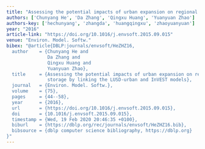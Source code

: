 ```yaml
---
title: "Assessing the potential impacts of urban expansion on regional carbon storage by linking the LUSD-urban and InVEST models"
authors: ['Chunyang He', 'Da Zhang', 'Qingxu Huang', 'Yuanyuan Zhao']
authors-key: ['hechunyang', 'zhangda', 'huangqingxu', 'zhaoyuanyuan']
year: "2016"
article-link: "https://doi.org/10.1016/j.envsoft.2015.09.015"
venue: "Environ. Model. Softw."
bibex: "@article{DBLP:journals/envsoft/HeZHZ16,
  author    = {Chunyang He and
               Da Zhang and
               Qingxu Huang and
               Yuanyuan Zhao},
  title     = {Assessing the potential impacts of urban expansion on regional carbon
               storage by linking the LUSD-urban and InVEST models},
  journal   = {Environ. Model. Softw.},
  volume    = {75},
  pages     = {44--58},
  year      = {2016},
  url       = {https://doi.org/10.1016/j.envsoft.2015.09.015},
  doi       = {10.1016/j.envsoft.2015.09.015},
  timestamp = {Wed, 19 Feb 2020 20:46:35 +0100},
  biburl    = {https://dblp.org/rec/journals/envsoft/HeZHZ16.bib},
  bibsource = {dblp computer science bibliography, https://dblp.org}
}"
---
```

